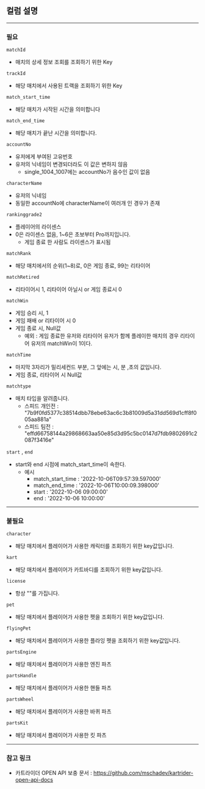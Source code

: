 ## 컬럼 설명
---
### 필요

<CODE>matchId</CODE>   
* 매치의 상세 정보 조회를 조회하기 위한 Key

<CODE>trackId</CODE> 
* 해당 매치에서 사용된 트랙을 조회하기 위한 Key

<CODE>match_start_time</CODE> 
* 해당 매치가 시작된 시간을 의미합니다

<CODE>match_end_time</CODE> 
* 해당 매치가 끝난 시간을 의미합니다.

<CODE>accountNo</CODE>
* 유저에게 부여된 고유번호 
* 유저의 닉네임이 변경되더라도 이 값은 변하지 않음
  * single_1004_1007에는 accountNo가 음수인 값이 없음

<CODE>characterName </CODE> 
* 유저의 닉네임
* 동일한 accountNo에 characterName이 여러개 인 경우가 존재

<CODE>rankinggrade2</CODE> 
* 플레이어의 라이센스 
* 0은 라이센스 없음, 1~6은 초보부터 Pro까지입니다.
  * 게임 종료 한 사람도 라이센스가 표시됨

<CODE>matchRank</CODE>
* 해당 매치에서의 순위(1~8)로, 0은 게임 종료, 99는 리타이어

<CODE>matchRetired</CODE>
* 리타이어시 1, 리타이어 아닐시 or 게임 종료시 0

<CODE>matchWin</CODE> 
* 게임 승리 시, 1
* 게임 패배 or 리타이어 시 0
* 게임 종료 시, Null값
  * 예외 : 게임 종료한 유저와 리타이어 유저가 함께 플레이한 매치의 경우 리타이어 유저의 matchWin이 1이다. 


<CODE>matchTime</CODE> 
* 마지막 3자리가 밀리세컨드 부분, 그 앞에는 시, 분 ,초의 값입니다.
* 게임 종료, 리타이어 시 Null값 

<CODE>matchtype</CODE> 
* 매치 타입을 알려줍니다. 
  * 스피드 개인전 : "7b9f0fd5377c38514dbb78ebe63ac6c3b81009d5a31dd569d1cff8f005aa881a"
  * 스피드 팀전 : "effd66758144a29868663aa50e85d3d95c5bc0147d7fdb9802691c2087f3416e"

<CODE>start</CODE> , <CODE>end</CODE> 
* start와 end 시점에 match_start_time이 속한다.
  * 예시
    * match_start_time : '2022-10-06T09:57:39.597000'
    * match_end_time : '2022-10-06T10:00:09.398000'
    * start : '2022-10-06 09:00:00'
    * end : '2022-10-06 10:00:00'


---
### 불필요

<CODE>character</CODE>
* 해당 매치에서 플레이어가 사용한 캐릭터를 조회하기 위한 key값입니다. 
  
<CODE>kart</CODE> 
* 해당 매치에서 플레이어가 카트바디를 조회하기 위한 key값입니다. 
  
<CODE>license</CODE> 
* 항상 ""를 가집니다.

<CODE>pet</CODE> 
* 해당 매치에서 플레이어가 사용한 펫을 조회하기 위한 key값입니다. 
  
<CODE>flyingPet</CODE>
* 해당 매치에서 플레이어가 사용한 플라잉 펫을 조회하기 위한 key값입니다. 

<CODE>partsEngine</CODE> 
* 해당 매치에서 플레이어가 사용한 엔진 파츠

<CODE>partsHandle</CODE>
* 해당 매치에서 플레이어가 사용한 핸들 파츠

<CODE>partsWheel</CODE> 
* 해당 매치에서 플레이어가 사용한 바퀴 파츠

<CODE>partsKit</CODE>
* 해당 매치에서 플레이어가 사용한 킷 파츠


---
### 참고 링크
* 카트라이더 OPEN API 보충 문서 : https://github.com/mschadev/kartrider-open-api-docs